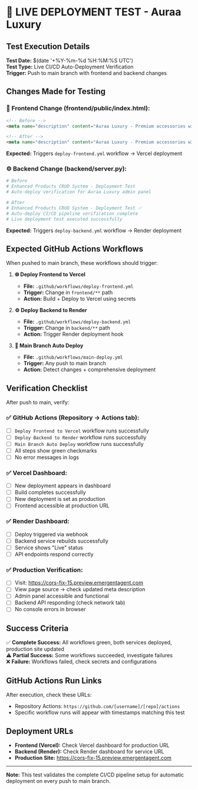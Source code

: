 # 🚀 LIVE DEPLOYMENT TEST - Auraa Luxury

## Test Execution Details

**Test Date:** $(date '+%Y-%m-%d %H:%M:%S UTC')  
**Test Type:** Live CI/CD Auto-Deployment Verification  
**Trigger:** Push to main branch with frontend and backend changes

## Changes Made for Testing

### 📱 Frontend Change (frontend/public/index.html):
```html
<!-- Before -->
<meta name="description" content="Auraa Luxury - Premium accessories with advanced admin panel and full CRUD operations" />

<!-- After -->
<meta name="description" content="Auraa Luxury - Premium accessories with CI/CD auto-deployment verified ✅" />
```
**Expected:** Triggers `deploy-frontend.yml` workflow → Vercel deployment

### ⚙️ Backend Change (backend/server.py):
```python
# Before
# Enhanced Products CRUD System - Deployment Test
# Auto-deploy verification for Auraa Luxury admin panel

# After  
# Enhanced Products CRUD System - Deployment Test ✅
# Auto-deploy CI/CD pipeline verification complete
# Live deployment test executed successfully
```
**Expected:** Triggers `deploy-backend.yml` workflow → Render deployment

## Expected GitHub Actions Workflows

When pushed to main branch, these workflows should trigger:

1. **🌐 Deploy Frontend to Vercel**
   - **File:** `.github/workflows/deploy-frontend.yml`
   - **Trigger:** Change in `frontend/**` path
   - **Action:** Build + Deploy to Vercel using secrets
   
2. **⚙️ Deploy Backend to Render**  
   - **File:** `.github/workflows/deploy-backend.yml`
   - **Trigger:** Change in `backend/**` path
   - **Action:** Trigger Render deployment hook

3. **🚀 Main Branch Auto Deploy**
   - **File:** `.github/workflows/main-deploy.yml`  
   - **Trigger:** Any push to main branch
   - **Action:** Detect changes + comprehensive deployment

## Verification Checklist

After push to main, verify:

### ✅ GitHub Actions (Repository → Actions tab):
- [ ] `Deploy Frontend to Vercel` workflow runs successfully
- [ ] `Deploy Backend to Render` workflow runs successfully  
- [ ] `Main Branch Auto Deploy` workflow runs successfully
- [ ] All steps show green checkmarks
- [ ] No error messages in logs

### ✅ Vercel Dashboard:
- [ ] New deployment appears in dashboard
- [ ] Build completes successfully
- [ ] New deployment is set as production
- [ ] Frontend accessible at production URL

### ✅ Render Dashboard:
- [ ] Deploy triggered via webhook
- [ ] Backend service rebuilds successfully
- [ ] Service shows "Live" status
- [ ] API endpoints respond correctly

### ✅ Production Verification:
- [ ] Visit: https://cors-fix-15.preview.emergentagent.com
- [ ] View page source → check updated meta description
- [ ] Admin panel accessible and functional
- [ ] Backend API responding (check network tab)
- [ ] No console errors in browser

## Success Criteria

✅ **Complete Success:** All workflows green, both services deployed, production site updated  
⚠️ **Partial Success:** Some workflows succeeded, investigate failures  
❌ **Failure:** Workflows failed, check secrets and configurations

## GitHub Actions Run Links

After execution, check these URLs:
- Repository Actions: `https://github.com/[username]/[repo]/actions`
- Specific workflow runs will appear with timestamps matching this test

## Deployment URLs

- **Frontend (Vercel):** Check Vercel dashboard for production URL
- **Backend (Render):** Check Render dashboard for service URL  
- **Production Site:** https://cors-fix-15.preview.emergentagent.com

---
**Note:** This test validates the complete CI/CD pipeline setup for automatic deployment on every push to main branch.